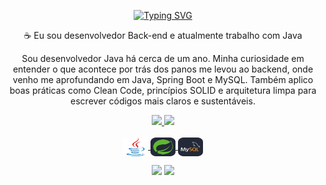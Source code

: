 <p align="center">
  <a href="https://git.io/typing-svg">
    <img src="https://readme-typing-svg.demolab.com?font=Fira+Code&weight=600&size=25&pause=1000&color=94c7b6&random=false&width=435&height=40&lines=Ol%C3%A1%2C+eu+sou+o+Lucas+Cardoso!+%E2%98%95%F0%9F%92%BB%F0%9F%8C%9" alt="Typing SVG">
  </a>
</p>
<div align="center">
  
☕ Eu sou desenvolvedor Back-end e atualmente trabalho com Java

Sou desenvolvedor Java há cerca de um ano. Minha curiosidade em entender o que acontece por trás dos panos me levou ao backend, onde venho me aprofundando em Java, Spring Boot e MySQL. Também aplico boas práticas como Clean Code, princípios SOLID e arquitetura limpa para escrever códigos mais claros e sustentáveis.

</div>
<div align="center">
  <a href="https://github.com/LucasRibasCardoso">
  <img height="150em" src="https://github-readme-stats.vercel.app/api?username=LucasRibasCardoso&show_icons=true&theme=dark&include_all_commits=true&count_private=true"/>
  <img height="150em" src="https://github-readme-stats.vercel.app/api/top-langs/?username=LucasRibasCardoso&layout=compact&langs_count=7&theme=dark"/>
</div>

<div style="display: inline_block" align="center"><br>
  <img align="center" alt="Java" height="30" width="40" src="https://raw.githubusercontent.com/devicons/devicon/master/icons/java/java-original.svg">
  <img align="center" alt="spring" height="30" width="40" src="https://github.com/tandpfun/skill-icons/blob/main/icons/Spring-Dark.svg">
  <img align="center" alt="MySQL" height="30" width="40" src="https://github.com/tandpfun/skill-icons/blob/main/icons/MySQL-Dark.svg">
</div>
<p></p>
<div align="center"> 
  <a href="https://www.instagram.com/__lucasribas/"><img src="https://img.shields.io/badge/-Instagram-%23E4405F?style=for-the-badge&logo=instagram&logoColor=white"></a>
  <a href="https://www.linkedin.com/in/lucasribascardoso/"><img src="https://img.shields.io/badge/-LinkedIn-%230077B5?style=for-the-badge&logo=linkedin&logoColor=white"></a> 
</div>
